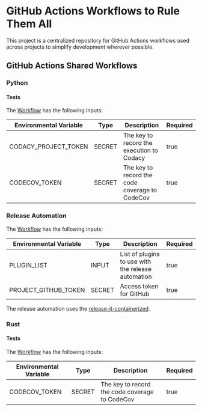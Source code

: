 # GitHub Actions Workflows to Rule Them All

This project is a centralized repository for GitHub Actions workflows used across projects to simplify development wherever possible.

## GitHub Actions Shared Workflows

### Python

#### Tests

The [Workflow](./.github/workflows/shared-python-tests.yml) has the following inputs:

| Environmental Variable | Type   | Description                                    | Required |
| ---------------------- | ------ | ---------------------------------------------- | -------- |
| CODACY_PROJECT_TOKEN   | SECRET | The key to record the execution to Codacy      | true     |
| CODECOV_TOKEN          | SECRET | The key to record the code coverage to CodeCov | true     |

### Release Automation

The [Workflow](./.github/workflows/shared-release-automation.yml) has the following inputs:

| Environmental Variable | Type   | Description                                        | Required |
| ---------------------- | ------ | -------------------------------------------------- | -------- |
| PLUGIN_LIST            | INPUT  | List of plugins to use with the release automation | true     |
| PROJECT_GITHUB_TOKEN   | SECRET | Access token for GitHub                            | true     |

The release automation uses the [release-it-containerized](https://github.com/juancarlosjr97/release-it-containerized).

### Rust

#### Tests

The [Workflow](./.github/workflows/shared-rust-tests.yml) has the following inputs:

| Environmental Variable | Type   | Description                                    | Required |
| ---------------------- | ------ | ---------------------------------------------- | -------- |
| CODECOV_TOKEN          | SECRET | The key to record the code coverage to CodeCov | true     |
